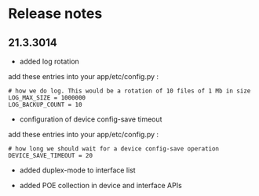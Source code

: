 Release notes
=============


21.3.3014
---------

- added log rotation

add these entries into your app/etc/config.py :

    # how we do log. This would be a rotation of 10 files of 1 Mb in size
    LOG_MAX_SIZE = 1000000
    LOG_BACKUP_COUNT = 10


- configuration of device config-save timeout

add these entries into your app/etc/config.py :

    # how long we should wait for a device config-save operation
    DEVICE_SAVE_TIMEOUT = 20


- added duplex-mode to interface list

- added POE collection in device and interface APIs
